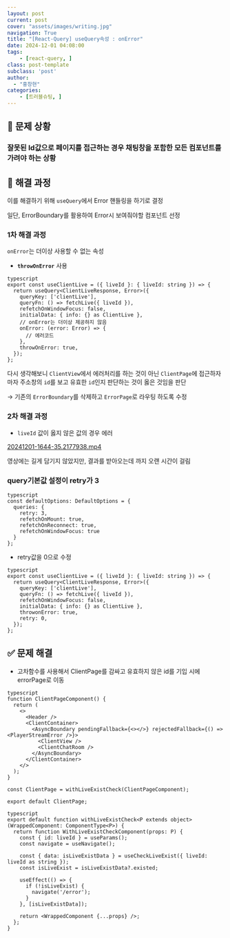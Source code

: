 ```yaml
---
layout: post
current: post
cover: "assets/images/writing.jpg"
navigation: True
title: "[React-Query] useQuery속성 : onError"
date: 2024-12-01 04:08:00
tags:
    - [react-query, ]
class: post-template
subclass: 'post'
author: 
  - "홍창현"
categories:
    - [트러블슈팅, ]
---
```


## 🚨 문제 상황


### 잘못된 Id값으로 페이지를 접근하는 경우 채팅창을 포함한 모든 컴포넌트를 가려야 하는 상황


## 🏃 해결 과정


이를 해결하기 위해 `useQuery`에서 Error 핸들링을 하기로 결정


일단, ErrorBoundary를 활용하여 Error시 보여줘야할 컴포넌트 선정


### 1차 해결 과정


`onError`는 더이상 사용할 수 없는 속성

- **`throwOnError`** 사용


```
typescript
export const useClientLive = ({ liveId }: { liveId: string }) => {
  return useQuery<ClientLiveResponse, Error>({
    queryKey: ['clientLive'],
    queryFn: () => fetchLive({ liveId }),
    refetchOnWindowFocus: false,
    initialData: { info: {} as ClientLive },
    // onError는 더이상 제공하지 않음
    onError: (error: Error) => {
      // 에러코드
    },
    throwOnError: true,
  });
};

```



다시 생각해보니 `ClientView`에서 에러처리를 하는 것이 아닌 `ClientPage`에 접근하자마자 주소창의 `id`를 보고 유효한 `id`인지 판단하는 것이 옳은 것임을 판단


→ 기존의 `ErrorBoundary`를 삭제하고 `ErrorPage`로 라우팅 하도록 수정


### 2차 해결 과정

- `liveId` 값이 옳지 않은 값의 경우 에러

[20241201-1644-35.2177938.mp4](https://prod-files-secure.s3.us-west-2.amazonaws.com/ccf16174-2ad8-4e34-8ea6-9046cc60f199/605ffe33-fd6e-4ec4-9622-58401e9e6cab/20241201-1644-35.2177938.mp4?X-Amz-Algorithm=AWS4-HMAC-SHA256&X-Amz-Content-Sha256=UNSIGNED-PAYLOAD&X-Amz-Credential=AKIAT73L2G45FSPPWI6X%2F20241231%2Fus-west-2%2Fs3%2Faws4_request&X-Amz-Date=20241231T091941Z&X-Amz-Expires=3600&X-Amz-Signature=16493c115feb00c94581261f7040dc0613b6d3dc206c08de6f1f6b734ef59c98&X-Amz-SignedHeaders=host&x-id=GetObject)


영상에는 길게 담기지 않았지만, 결과를 받아오는데 까지 오랜 시간이 걸림


### query기본값 설정이 retry가 3



```
typescript
const defaultOptions: DefaultOptions = {
  queries: {
    retry: 3,
    refetchOnMount: true,
    refetchOnReconnect: true,
    refetchOnWindowFocus: true
  }
};

```


- retry값을 0으로 수정


```
typescript
export const useClientLive = ({ liveId }: { liveId: string }) => {
  return useQuery<ClientLiveResponse, Error>({
    queryKey: ['clientLive'],
    queryFn: () => fetchLive({ liveId }),
    refetchOnWindowFocus: false,
    initialData: { info: {} as ClientLive },
    throwonError: true,
    retry: 0,
  });
};

```



## ✅ 문제 해결

- 고차함수를 사용해서 ClientPage를 감싸고 유효하지 않은 id를 기입 시에 errorPage로 이동


```
typescript
function ClientPageComponent() {
  return (
    <>
      <Header />
      <ClientContainer>
        <AsyncBoundary pendingFallback={<></>} rejectedFallback={() => <PlayerStreamError />}>
          <ClientView />
          <ClientChatRoom />
        </AsyncBoundary>
      </ClientContainer>
    </>
  );
}

const ClientPage = withLiveExistCheck(ClientPageComponent);

export default ClientPage;

```




```
typescript
export default function withLiveExistCheck<P extends object>(WrappedComponent: ComponentType<P>) {
  return function WithLiveExistCheckComponent(props: P) {
    const { id: liveId } = useParams();
    const navigate = useNavigate();

    const { data: isLiveExistData } = useCheckLiveExist({ liveId: liveId as string });
    const isLiveExist = isLiveExistData?.existed;

    useEffect(() => {
      if (!isLiveExist) {
        navigate('/error');
      }
    }, [isLiveExistData]);

    return <WrappedComponent {...props} />;
  };
}

```



